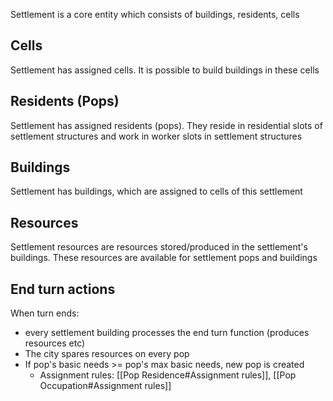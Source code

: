Settlement is a core entity which consists of buildings, residents, cells


## Cells
Settlement has assigned cells. It is possible to build buildings in these cells
## Residents (Pops)
Settlement has assigned residents (pops). They reside in residential slots of settlement structures and work in worker slots in settlement structures
## Buildings
Settlement has buildings, which are assigned to cells of this settlement
## Resources
Settlement resources are resources stored/produced in the settlement's buildings. These resources are available for settlement pops and  buildings
## End turn actions
When turn ends: 
- every settlement building processes the end turn function (produces resources etc)
- The city spares resources on every pop
- If pop's basic needs >= pop's max basic needs, new pop is created
	- Assignment rules:  [[Pop Residence#Assignment rules]], [[Pop Occupation#Assignment rules]]